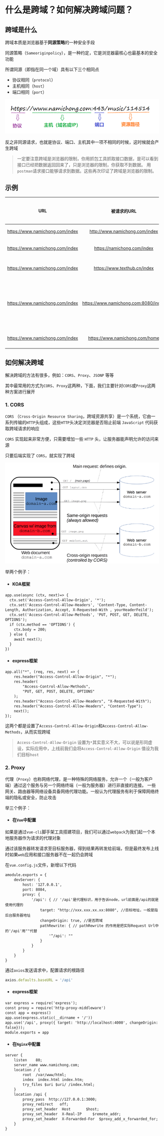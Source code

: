 # 什么是跨域？如何解决跨域问题？

## 跨域是什么

跨域本质是浏览器基于**同源策略**的一种安全手段

同源策略（`Sameoriginpolicy`），是一种约定，它是浏览器最核心也最基本的安全功能

所谓同源（即指在同一个域）具有以下三个相同点

- 协议相同（`protocol`）
- 主机相同（`host`）
- 端口相同（`port`）

![](../../../public/images/url.png)

反之非同源请求，也就是协议、端口、主机其中一项不相同的时候，这时候就会产生跨域

> 一定要注意跨域是浏览器的限制，你用抓包工具抓取接口数据，是可以看到接口已经把数据返回回来了，只是浏览器的限制，你获取不到数据。
> 用`postman`请求接口能够请求到数据。这些再次印证了跨域是浏览器的限制。

## 示例

|               URL               |               被请求的URL                | 是否跨域 |            原因             |
|:-------------------------------:|:------------------------------------:|:----:|:-------------------------:|
| https://www.namichong.com/index |    http://www.namichong.com/index    |  跨域  |           协议不同            |
| https://www.namichong.com/index |     https://namichong.com/index      |  跨域  |           子域名不同           |
| https://www.namichong.com/index |     https://www.texthub.cn/index     |  跨域  |           主域名不同           |
| https://www.namichong.com/index | https://www.namichong.com:8080/index |  跨域  | 端口不同（http默认80，https默认443） |
| https://www.namichong.com/index |    https://www.namichong.com/home    | 不跨域  |            同源             |

## 如何解决跨域

解决跨域的方法有很多，例如：`CORS`、`Proxy`、`JSONP` 等等

其中最常用的方式为`CORS`、`Proxy`这两种，下面，我们主要针对`CORS`或`Proxy`这两种方案进行展开

### 1. CORS

`CORS` （`Cross-Origin Resource Sharing`，跨域资源共享）是一个系统，它由一系列传输的`HTTP`头组成，这些`HTTP`头决定浏览器是否阻止前端 `JavaScript` 代码获取跨域请求的响应

`CORS` 实现起来非常方便，只需要增加一些 `HTTP` 头，让服务器能声明允许的访问来源

只要后端实现了 `CORS`，就实现了跨域

![](../../../public/images/CORS.png)

举两个例子：

- #### KOA框架

```js{2,4}
app.use(async (ctx, next)=> {
  ctx.set('Access-Control-Allow-Origin', '*');
  ctx.set('Access-Control-Allow-Headers', 'Content-Type, Content-Length, Authorization, Accept, X-Requested-With , yourHeaderFeild');
  ctx.set('Access-Control-Allow-Methods', 'PUT, POST, GET, DELETE, OPTIONS');
  if (ctx.method == 'OPTIONS') {
    ctx.body = 200; 
  } else {
    await next();
  }
})
```

- #### express框架

```js{2-6}
app.all("*", (req, res, next) => {
    res.header("Access-Control-Allow-Origin", "*");
    res.header(
        "Access-Control-Allow-Methods",
        "PUT, GET, POST, DELETE, OPTIONS"
    );
    res.header("Access-Control-Allow-Headers", "X-Requested-With");
    res.header("Access-Control-Allow-Headers", "Content-Type");
    next();
});
```

这两个都是设置了`Access-Control-Allow-Origin`和`Access-Control-Allow-Methods`，从而实现跨域

> <Badge type="warning" text="PS"/> `Access-Control-Allow-Origin` 设置为`*`其实意义不大，可以说是形同虚设，实际应用中，上线前我们会将`Access-Control-Allow-Origin` 值设为我们目标`host`

### 2. Proxy

代理（`Proxy`）也称网络代理，是一种特殊的网络服务，允许一个（一般为客户端）通过这个服务与另一个网络终端（一般为服务器）进行非直接的连接。
一些网关、路由器等网络设备具备网络代理功能。一般认为代理服务有利于保障网络终端的隐私或安全，防止攻击

举三个例子：

- #### 在`Vue`中配置

如果是通过`vue-cli`脚手架工具搭建项目，我们可以通过`webpack`为我们起一个本地服务器作为请求的代理对象

通过该服务器转发请求至目标服务器，得到结果再转发给前端，但是最终发布上线时如果`web`应用和接口服务器不在一起仍会跨域

在`vue.config.js`文件，新增以下代码

```js{5-13}
amodule.exports = {
    devServer: {
        host: '127.0.0.1',
        port: 8084,
        proxy: {
            '/api': { // '/api'是代理标识，用于告诉node，url前面是/api的就是使用代理的
                target: "http://xxx.xxx.xx.xx:8080", //目标地址，一般是指后台服务器地址
                changeOrigin: true, //是否跨域
                pathRewrite: { // pathRewrite 的作用是把实际Request Url中的'/api'用""代替
                    '^/api': "" 
                }
            }
        }
    }
}
```

通过`axios`发送请求中，配置请求的根路径

```js
axios.defaults.baseURL = '/api'
```

- #### express框架

```js{5}
var express = require('express');
const proxy = require('http-proxy-middleware')
const app = express()
app.use(express.static(__dirname + '/'))
app.use('/api', proxy({ target: 'http://localhost:4000', changeOrigin: false}));
module.exports = app
```

- #### 在`Nginx`中配置

```shell{9-15}
server {
    listen    80;
    server_name www.namichong.com;
    location / {
        root  /var/www/html;
        index  index.html index.htm;
        try_files $uri $uri/ /index.html;
    }
    location /api {
        proxy_pass  http://127.0.0.1:3000;
        proxy_redirect   off;
        proxy_set_header  Host       $host;
        proxy_set_header  X-Real-IP     $remote_addr;
        proxy_set_header  X-Forwarded-For  $proxy_add_x_forwarded_for;
    }
}
```

<vPageTips :links="[
    {
        text: '面试官：Vue项目中你是如何解决跨域的呢？',
        links: 'https://vue3js.cn/interview/vue/cors.html'
    },
]"/>
